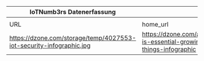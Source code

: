 |IoTNumb3rs Datenerfassung|||||||||||
| ---- | ---- | ---- | ---- | ---- | ---- | ---- | ---- | ---- | ---- | ---- |
||||||||||||
|URL|home_url|filename|device_class|device_count|market_class|market_volume|prognosis_year|publication_year|authorship_class|Dropbox folder|
|https://dzone.com/storage/temp/4027553-iot-security-infographic.jpg|https://dzone.com/articles/secuirty-is-essential-growing-internet-of-things-infographic|file2_iot-security-infographic.jpg||||||||Pattoho/20181117-1500|
